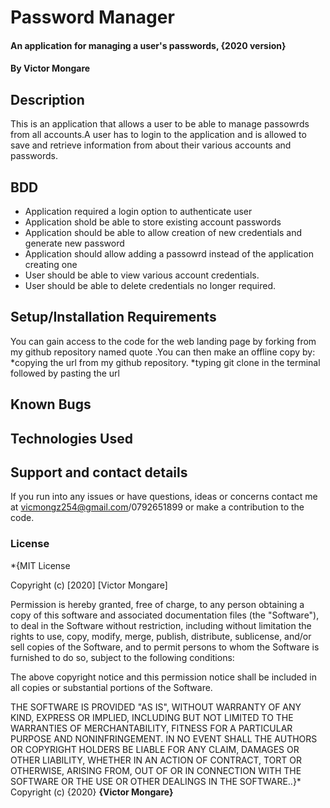 # Password Manager
#### An application for managing a user's passwords, {2020 version}
#### By Victor Mongare
## Description
This is an application that allows a user to be able to manage passowrds from all accounts.A user has to login to the application and is allowed to save and retrieve information from about their various accounts and passwords.
## BDD
* Application required a login option to authenticate user
* Application shold be able to store existing account passwords
* Application should be able to allow creation of new credentials and generate new password
* Application should allow adding a passowrd instead of the application    creating one
* User should be able to view various account credentials.
* User should be able to delete credentials no longer required.

## Setup/Installation Requirements
You can gain access to the code for the web landing page by forking from my github repository named quote .You can then make an offline copy by:
    *copying the url from my github repository.
    *typing git clone in the terminal followed by pasting the url
## Known Bugs

## Technologies Used
## Support and contact details
If you run into any issues or have questions, ideas or concerns  contact me at vicmongz254@gmail.com/0792651899 or make a contribution to the code.
### License
*{MIT License

Copyright (c) [2020] [Victor Mongare]

Permission is hereby granted, free of charge, to any person obtaining a copy
of this software and associated documentation files (the "Software"), to deal
in the Software without restriction, including without limitation the rights
to use, copy, modify, merge, publish, distribute, sublicense, and/or sell
copies of the Software, and to permit persons to whom the Software is
furnished to do so, subject to the following conditions:

The above copyright notice and this permission notice shall be included in all
copies or substantial portions of the Software.

THE SOFTWARE IS PROVIDED "AS IS", WITHOUT WARRANTY OF ANY KIND, EXPRESS OR
IMPLIED, INCLUDING BUT NOT LIMITED TO THE WARRANTIES OF MERCHANTABILITY,
FITNESS FOR A PARTICULAR PURPOSE AND NONINFRINGEMENT. IN NO EVENT SHALL THE
AUTHORS OR COPYRIGHT HOLDERS BE LIABLE FOR ANY CLAIM, DAMAGES OR OTHER
LIABILITY, WHETHER IN AN ACTION OF CONTRACT, TORT OR OTHERWISE, ARISING FROM,
OUT OF OR IN CONNECTION WITH THE SOFTWARE OR THE USE OR OTHER DEALINGS IN THE
SOFTWARE..}*
Copyright (c) {2020} **{Victor Mongare}**